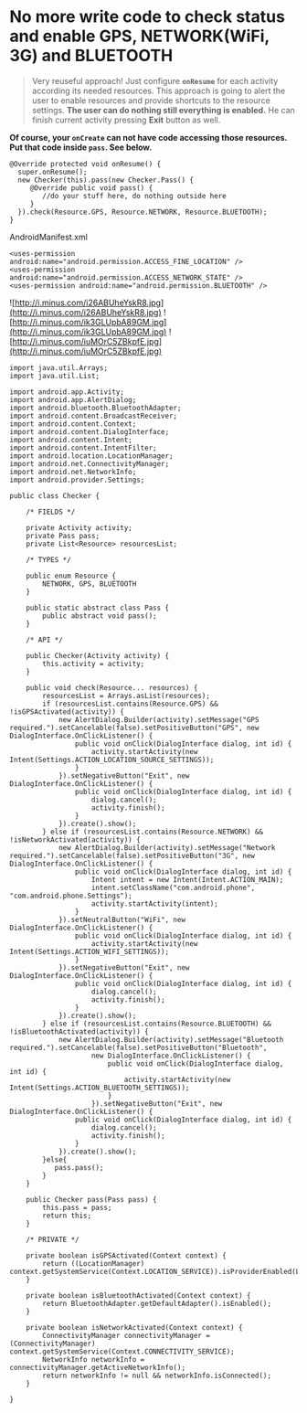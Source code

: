 # No more write code to check status and enable GPS, NETWORK(WiFi, 3G) and BLUETOOTH #

> Very reuseful approach! Just configure **`onResume`** for each activity according its needed resources. This approach is going to alert the user to enable resources and provide shortcuts to the resource settings. **The user can do nothing still everything is enabled.** He can finish current activity pressing **Exit** button as well.

**Of course, your `onCreate` can not have code accessing those resources. Put that code inside `pass`. See below.**

```
@Override protected void onResume() {
  super.onResume();
  new Checker(this).pass(new Checker.Pass() {
     @Override public void pass() {
        //do your stuff here, do nothing outside here
     }
  }).check(Resource.GPS, Resource.NETWORK, Resource.BLUETOOTH);
}
```

AndroidManifest.xml
```
<uses-permission android:name="android.permission.ACCESS_FINE_LOCATION" />
<uses-permission android:name="android.permission.ACCESS_NETWORK_STATE" />
<uses-permission android:name="android.permission.BLUETOOTH" />
```

![http://i.minus.com/i26ABUheYskR8.jpg](http://i.minus.com/i26ABUheYskR8.jpg)
![http://i.minus.com/ik3GLUpbA89GM.jpg](http://i.minus.com/ik3GLUpbA89GM.jpg)
![http://i.minus.com/iuMOrC5ZBkpfE.jpg](http://i.minus.com/iuMOrC5ZBkpfE.jpg)

```
import java.util.Arrays;
import java.util.List;

import android.app.Activity;
import android.app.AlertDialog;
import android.bluetooth.BluetoothAdapter;
import android.content.BroadcastReceiver;
import android.content.Context;
import android.content.DialogInterface;
import android.content.Intent;
import android.content.IntentFilter;
import android.location.LocationManager;
import android.net.ConnectivityManager;
import android.net.NetworkInfo;
import android.provider.Settings;

public class Checker {

	/* FIELDS */

	private Activity activity;
	private Pass pass;
	private List<Resource> resourcesList;

	/* TYPES */

	public enum Resource {
		NETWORK, GPS, BLUETOOTH
	}

	public static abstract class Pass {
		public abstract void pass();
	}

	/* API */

	public Checker(Activity activity) {
		this.activity = activity;
	}

	public void check(Resource... resources) {
		resourcesList = Arrays.asList(resources);
		if (resourcesList.contains(Resource.GPS) && !isGPSActivated(activity)) {
			new AlertDialog.Builder(activity).setMessage("GPS required.").setCancelable(false).setPositiveButton("GPS", new DialogInterface.OnClickListener() {
				public void onClick(DialogInterface dialog, int id) {
					activity.startActivity(new Intent(Settings.ACTION_LOCATION_SOURCE_SETTINGS));
				}
			}).setNegativeButton("Exit", new DialogInterface.OnClickListener() {
				public void onClick(DialogInterface dialog, int id) {
					dialog.cancel();
					activity.finish();
				}
			}).create().show();
		} else if (resourcesList.contains(Resource.NETWORK) && !isNetworkActivated(activity)) {
			new AlertDialog.Builder(activity).setMessage("Network required.").setCancelable(false).setPositiveButton("3G", new DialogInterface.OnClickListener() {
				public void onClick(DialogInterface dialog, int id) {
					Intent intent = new Intent(Intent.ACTION_MAIN);
					intent.setClassName("com.android.phone", "com.android.phone.Settings");
					activity.startActivity(intent);
				}
			}).setNeutralButton("WiFi", new DialogInterface.OnClickListener() {
				public void onClick(DialogInterface dialog, int id) {
					activity.startActivity(new Intent(Settings.ACTION_WIFI_SETTINGS));
				}
			}).setNegativeButton("Exit", new DialogInterface.OnClickListener() {
				public void onClick(DialogInterface dialog, int id) {
					dialog.cancel();
					activity.finish();
				}
			}).create().show();
		} else if (resourcesList.contains(Resource.BLUETOOTH) && !isBluetoothActivated(activity)) {
			new AlertDialog.Builder(activity).setMessage("Bluetooth required.").setCancelable(false).setPositiveButton("Bluetooth",
					new DialogInterface.OnClickListener() {
						public void onClick(DialogInterface dialog, int id) {
							activity.startActivity(new Intent(Settings.ACTION_BLUETOOTH_SETTINGS));
						}
					}).setNegativeButton("Exit", new DialogInterface.OnClickListener() {
				public void onClick(DialogInterface dialog, int id) {
					dialog.cancel();
					activity.finish();
				}
			}).create().show();
		}else{
		   pass.pass();
		}
	}

	public Checker pass(Pass pass) {
		this.pass = pass;
		return this;
	}

	/* PRIVATE */

	private boolean isGPSActivated(Context context) {
		return ((LocationManager) context.getSystemService(Context.LOCATION_SERVICE)).isProviderEnabled(LocationManager.GPS_PROVIDER);
	}

	private boolean isBluetoothActivated(Context context) {
		return BluetoothAdapter.getDefaultAdapter().isEnabled();
	}

	private boolean isNetworkActivated(Context context) {
		ConnectivityManager connectivityManager = (ConnectivityManager) context.getSystemService(Context.CONNECTIVITY_SERVICE);
		NetworkInfo networkInfo = connectivityManager.getActiveNetworkInfo();
		return networkInfo != null && networkInfo.isConnected();
	}

}

```